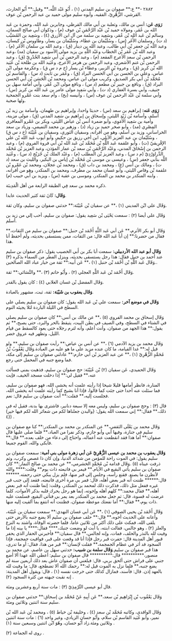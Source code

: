 ٢٨٨٢ -** ع:** صفوان بن سليم المدني (١) ، أَبُو عَبْد اللَّه،** وقيل:** أَبُو الحارث، القرشي، الزُّهْرِيّ، الفقيه، وأبوه سليم مولى حميد بن عبد الرحمن بْن عوف.

**رَوَى عَن:** أنس بن مالك، وثعلبة بن أَبي مالك القرظي، وجابربن عَبد الله، وحمزة بن عَبد الله بن عُمَر، ومولاه حميد بْن عَبْد الرَّحْمَنِ بْن عوف (م) ، وذكوان أبي صالح السمان، وسالم بْن عَبد الله بْن عُمَر، وسَعِيد بن سلمة من آل ابن الأزرق (٤) ، وسَعِيد بن المُسَيَّب (د ت) ، وسلمان الأَغَر (س) ، وسُلَيْمان بن عطاء، وسُلَيْمان بن يسار، وطاووس بْن كيسان، وعبد اللَّه بْن جعفر بْن أَبي طالب، وعبد الله بن دينار (ق) ، وعبد الله بن سلمان الأَغَر (م) ، وعبد الله بْن عُمَر بْن الخطاب وعَبْد اللَّهِ بن يزيد مولى الأسود بن سفيان (مد) ،وعبد الرحمن بْن سعد الأعرج المقعد (م) ، وعبد الرحمن بْن أَبي سَعِيد الخُدْرِيّ (ق) ، وعبد الرحمن بْن غنم الأشعري، وعبد الرحمن بن هرمز الأعرج، وعُبَيد الله بن طلحة بْن عُبَيد الله بْن كريز (ق) ، وعروة بْن الزبير، وعطاء بْن يسار (خ م د س ق) ، وعكرمة مولى ابْن عباس، وعلي بن الحسن بن أَبي الحسن البراد (ق) ، وعُمَر بن ثابت (د س) ، والقاسم بْن مُحَمَّد بْن أَبي بكر الصديق، وكريب مولى ابن عباس، ومحمد بْن الْحَسَن بْن أَبي الحسن البراد (ق) ، ونافع بن جبير بْن مطعم (د س) ، ونافع مولى ابْن عُمَر، وأبي أمامة سهل بن حنيف، وأبي بسرة الغفاري (د ت) ، وأبي سَعِيد مولى عامر بن عَبد الله بن كريز (س) ، وأبي سلمة بْن عَبْد الرحمن بْن عوف (س) ، وأنيسه (بخ) ، وأم سعد بنت عَمْرو الجمحية ولها صحبة.

**رَوَى عَنه:** إبراهيم بن سعد (س) ، حديثا واحدا، وإبراهيم بن طهمان، وأسامة بن زيد بْن أسلم، وأسامة بْن زَيْد الليثي، وإسحاق بن إبراهيم بن سَعِيد المدني (ق) ، مولى مزينة، وأمية بن سَعِيد الأُمَوِي، وأبو ضمرة أنس بْن عياض الليثي، وبكر بن عَمْرو المعافري المِصْرِي (مد) ، وأبو صخر حميد بن زياد (د) ، وزهير بن محمد التميمي، وزياد بن سعد الخراساني، وزيد بن أسلم، وهو من أقرانه، وسفيان الثوري، وسفيان بن عُيَيْنَة (خ د س ق) ، وسُلَيْمان بن عبد العزيز الأيلي، ابن أخي رزيق بن حكيم، وأبو أيوب عَبد الله بْن علي الإفْرِيقيّ (ت) ، وأبو علقمة عَبد اللَّهِ بْن مُحَمَّد بْن عَبد الله بْن أَبي فروة الفروي (م) ، وعبد الرحمن بن إِسْحَاقَ المدني، وعَبْد الرَّحْمَنِ بْن سعد بْن عمار المؤذن، وعبد العزيز بْن مُحَمَّد الدَّراوَرْدِيّ (م د س) ، وعبد العزيز بْن المطلب (م) ، وعَبْد الملك بْن جُرَيْج (د س) ، وعُبَيد اللَّه بنأبي جعفر (س) ، وعيسى بن موسى بْن مُحَمَّد بْن إياس بن البكير، والليث بن سعد (د ت) ، ومالك بن أنس (ع) ، ومحمد بن داب (ق) ، ومحمد بْن عجلان، ومحمد بْن عَمْرو بْن علقمة بْن وقاص الليثي، وأبو غسان محمد بن مطرف، ومحمد بن المنكدر، وهو من أقرانه، وابنه المنكدر بن محمد بن المنكدر، وموسى بن عقبة (س) ، ويزيد بن أَبي حبيب (م) .

ذكره محمد بن سعد فِي الطبقة الرابعة من أهل الْمَدِينَة.

**وَقَال:** كَانَ ثقة كثير الحديث عابدا.

وَقَال علي ابْن المديني (١) ،** عن سفيان بْن عُيَيْنَة:** حدثني صفوان بن سليم، وكان ثقة.

وَقَال علي أيضا (٢) : سمعت يَحْيَى بْن سَعِيد يقول: صفوان بن سليم، أحب إلي من زيد بن أسلم.

وَقَال أبو بكر الأثرم،** عَن أبي عَبد اللَّهِ أَحْمَد بْن حنبل:** صفوان بن سليم من الثقات،** فقال من حضرنا:** إن أبا عَبد الله قال: من الثقات، ممن يستسقى بحديثه، ولم أحفظ أنا هذا.

**وَقَال أبو عبد الله الأردبيلي:** سمعت أبا بكر بن أَبي الخصيب يقول: ذكر صفوان بن سليم عند أحمد بن حنبل فقال: هذا رجل يستسقى بحديثه، وينزل الفطر من السماء بذكره (٣) .وَقَال عَبد اللَّهِ بْن أَحْمَد بْن حنبل (١) ،** عَن أبيه:** ثقة من خيار عباد الله الصالحين.

وَقَال أَحْمَد بْن عَبد اللَّهِ العجلي (٢) ، وأَبُو حاتم (٣) ،** والنَّسَائي:** ثقة.

وَقَال المفضل بْن غسان الغلابي (٤) : كان يقول بالقدر.

**وَقَال يعقوب بن شَيْبَة:** ثقة، ثبت، مشهور بالعبادة.

**وَقَال في موضع آخر:** سمعت علي بْن عَبد الله يقول: كان صفوان بن سليم يصلي على السطح في الليلة الباردة لئلا يجيئه النوم.

وَقَال إسحاق بن محمد الفروي (٥) ،** عن مالك بن أنس:** كان صفوان بن سليم يصلي في الشتاء في السطح، وفي الصيف في بطن البيت، يتيقظ بالحر والبرد، حتى يصبح،** ثم يقول:** هذا الجهد من صفوان، وأنت أعلم، وأنه لترم رجلاه حتى يعود كالسقط من قيام الليل، وتظهر فيه عروق خضر.

وَقَال محمد بن يزيد الآدمي (٦) ،** عن أنس بن عياض:** رأيت صفوان بن سليم،** ولو قيل له:** غدا القيامة، ما كان عنده مزيد على ما هو عليه من العبادة.وَقَال يَعْقُوبُ بْنُ مُحَمَّدٍ الزُّهْرِيّ (١) ،** عن عبد العزيز بْن أَبي حازم:** عادلني صفوان بن سليم إلى مكة، فما وضع جنبه في المحمل حتى رجع.

وَقَال الحميدي، عَن سفيان (٢) بْن عُيَيْنَة: حج صفوان بن سليم، فذهبت بمنى فسألت عنه،** فقيل لي:** إذا دخلت مسجد الخيف، فإيت

المنارة، فانظر أمامها قليلا شيخا إذا رأيته علمت أنه يخشى الله، فهو صفوان بن سليم، فما سئلت عنه أحدا حتى جئت كما قالوا، فإذا أنا بشيخ كما رأيته علمت أنه يخشى الله، فجلست إليه،** فقلت:** أنت صفوان بن سليم قال: نعم.

قال (٣) : وحج صفوان بن سليم، وليس معه إلا سبعة دنانير، فاشترى بها بدنة، فقيل له في ذلك،** فقال:** إني سمعت الله يقول: {والبدن جعلناها لكم من شعائر الله لكم فيها خير) {٤) .

وَقَال محمد بن يَعْلَى الثقفي،** عن المنكدر بن محمد بن المنكدر:** كنا مع صفوان بن سليم في جنازة، وفيها أبي وأبو حازم، وذكر نفرا من العباد،** فلما صلى عليها قال صفوان:** أما هذا فقد انقطعت عنه أعماله، واحتاج إلى دعاء من خلف بعده،** قال:** فأبكى والله، القوم جميعا.

**وَقَال يعقوب بن محمد بن عيسى الزُّهْرِيّ عَن أبي زهرة مولى بني أمية:** سمعت صفوان بن سليم يقول: في الموت راحة للمؤمن من شدائد الدنيا، وإن كان ذا غصص وكرب، وثم ذرفت عيناه (٥) .وَقَال قدامة بْن مُحَمَّدٍ الخشرمي،** عن محمد بن صالح التمار:** كان صفوان بن سليم يأتي البقيع في الأيام.** فيمر بي فاتبعته ذات يوم** وقلت:**** والله لأنظرن ما يصنع. فقنع رأسه، وجلس إلى قبر منها، فلم يزل يبكي حتى رحمته.****** قال:****** ظننت أنه قبر بعض أهله، قال: فمر بي مرة أخرى فاتبعته، فقعد إلى جنب قبر غيره ففعل مثل ذلك، فذكرت ذلك لمحمد بن المنكدر، وقلت: إنما ظننت أنه قبر بعض أهله،** فقال محمد:** كلهم أهله وإخوته، إنما هو رجل يحرك قلبه بذكر الأموات، كلما عرضت له قسوة، قال: ثم جعل محمد بن المنكدر بعد يمر بي فنأتي البقيع، فسلمت عليه ذات يوم،** فقال:** أما نفعتك موعظة صفوان، فظننت أنه انتفع بما ألقيت إليه منها.

وَقَال أَحْمَد بْن يحيى الصوفي (١) ،** عَن أبي غسان النهدي:** سمعت سفيان بن عُيَيْنَة، وأعانه على الحديث أخوه،** قال:** حلف صفوان بن سليم ألا يضع جنبه بالأرض حتى يلقى الله، فمكث على ذلك أكثر من ثلاثين عاما، فلما حضرته الوفاة، واشتد به النزع والعلز (٢) ، وهو جالس، فقالت ابنته، يا أبت لو وضعت جنبك،**** فقال:**** يا بينه إذا ما وفيت لله بالنذر والحلف، فمات، وإنه لجالس،** قال سفيان:** فأخبرني الحفار الذي يحفر قبور أهل المدينة قال: حفرت قبر رجل فإذا أنا قد وقعت على قبر، فوافيت جمجمة، فإذا السجود قد أثر في عظام الجمجمة،** فقلت لإنسان:** قبر من هذا، فقال: أو ما تدري، هذا قبر صفوان بن سليم.**وَقَال سلمة بن شبيب:** حدثني سهل بن عاصم، عن محمد بن منصور،********** قال:********** قال صفوان بن سليم: أعطي الله عهدا ألا أضع جنبي على فراش حتى ألحق بربي. قال: فبلغني أن صفوان عاش بعد ذلك أربعين سنة لم يضع جنبه،** فلما نزل به الموت قيل له:** رحمك الله ألا تضطجع، قال: ما وفيت لله بالعهد إذن. قال: فأسند، فمازال كذلك حتى خرجت نفسه (١) ، قال: ويقول أهل المدينة: إنه نقبت جبهته من كثرة السجود (٢) .

قال أبو عيسى التِّرْمِذِيّ (٣) : مات سنة أربع وعشرين ومئة.

وَقَال يَعْقُوب بْن إِبْرَاهِيم بْن سعد،** عَن أَبِيهِ عَنْ مُحَمَّد بن إسحاق:** حدثني صفوان بن سليم سنة اثنتين وثلاثين ومئة.

وَقَال الواقدي، وكاتبه مُحَمَّد بْن سعد (٤) ، وخليفة بْن خياط (٥) ، ومحمد بْن عَبد الله بْن نمير، وأبو عُبَيد القاسم بْن سلام، وأَبُو حسان الزيادي، وغير واحد (٦) : مات سنة اثنتين وثلاثين ومئة.زاد أَبُو حسان، وهُوَ ابْن اثنتين وسبعين سنة (١) .

روى له الجماعة (٢) .